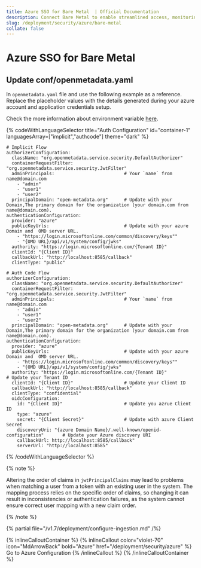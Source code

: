 ```yaml
---
title: Azure SSO for Bare Metal  | Official Documentation
description: Connect Bare Metal to enable streamlined access, monitoring, or search of enterprise data using secure and scalable integrations.
slug: /deployment/security/azure/bare-metal
collate: false
---
```


# Azure SSO for Bare Metal


## Update conf/openmetadata.yaml

In `openmetadata.yaml` file and use the following example as a reference. Replace the placeholder values with the details generated during your azure account and application credentials setup.

Check the more information about environment variable [here](/deployment/security/configuration-parameters).


{% codeWithLanguageSelector title="Auth Configuration" id="container-1" languagesArray=["implicit","authcode"] theme="dark" %}

```implicit
# Implicit Flow
authorizerConfiguration:
  className: "org.openmetadata.service.security.DefaultAuthorizer"
  containerRequestFilter: "org.openmetadata.service.security.JwtFilter"
  adminPrincipals:                          # Your `name` from name@domain.com
    - "admin"
    - "user1"
    - "user2"
  principalDomain: "open-metadata.org"      # Update with your Domain,The primary domain for the organization (your domain.com from name@domain.com).
authenticationConfiguration:
  provider: "azure" 
  publicKeyUrls:                            # Update with your azure Domain and  OMD server URL.
    - "https://login.microsoftonline.com/common/discovery/keys""
    - "{OMD URL}/api/v1/system/config/jwks"                    
  authority: "https://login.microsoftonline.com/{Tenant ID}"
  clientId: "{Client ID}"
  callbackUrl: "http://localhost:8585/callback"
  clientType: "public"
```

```authcode
# Auth Code Flow 
authorizerConfiguration:
  className: "org.openmetadata.service.security.DefaultAuthorizer"
  containerRequestFilter: "org.openmetadata.service.security.JwtFilter"
  adminPrincipals:                          # Your `name` from name@domain.com
    - "admin"
    - "user1"
    - "user2"
  principalDomain: "open-metadata.org"      # Update with your Domain,The primary domain for the organization (your domain.com from name@domain.com).
authenticationConfiguration:
  provider: "azure" 
  publicKeyUrls:                            # Update with your azure Domain and  OMD server URL.
    - "https://login.microsoftonline.com/common/discovery/keys""
    - "{OMD URL}/api/v1/system/config/jwks"   
  authority: "https://login.microsoftonline.com/{Tenant ID}"                   # Update your Tenant ID
  clientId: "{Client ID}"                   # Update your Client ID
  callbackUrl: "http://localhost:8585/callback"
  clientType: "confidential"
  oidcConfiguration:
    id: "{Client ID}"                       # Update you azrue Client ID
    type: "azure"     
    secret: "{Client Secret}"               # Update with azure Client Secret
    discoveryUri: "{azure Domain Name}/.well-known/openid-configuration"       # Update your Azure discovery URI
    callbackUrl: http://localhost:8585/callback"
    serverUrl: "http://localhost:8585"

```
{% /codeWithLanguageSelector %}

{% note %}

Altering the order of claims in `jwtPrincipalClaims` may lead to problems when matching a user from a token with an existing user in the system. The mapping process relies on the specific order of claims, so changing it can result in inconsistencies or authentication failures, as the system cannot ensure correct user mapping with a new claim order.

{% /note %}


{% partial file="/v1.7/deployment/configure-ingestion.md" /%}


{% inlineCalloutContainer %}
  {% inlineCallout
    color="violet-70"
    icon="MdArrowBack"
    bold="Azure"
    href="/deployment/security/azure" %}
    Go to Azure Configuration
  {% /inlineCallout %}
{% /inlineCalloutContainer %}
